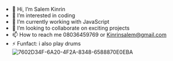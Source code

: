 - 👋 Hi, I’m Salem Kinrin
- 👀 I’m interested in coding
- 🌱 I’m currently working with JavaScript
- 💞️ I’m looking to collaborate on exciting projects
- 📫 How to reach me 08036459769  or Kinrinsalem@gmail.com
- ⚡️ Funfact: i also play drums![7602D34F-6A20-4F2A-8348-6588870E0EBA](https://user-images.githubusercontent.com/100958690/164081589-be2558fd-147b-4f6b-8926-e3b527bb4773.png)


<!---
Salem137/Salem137 is a ✨ special ✨ repository because its `README.md` (this file) appears on your GitHub profile.
You can click the Preview link to take a look at your changes.
--->

